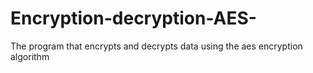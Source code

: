# Encryption-decryption-AES-
The program that encrypts and decrypts data using the aes encryption algorithm

